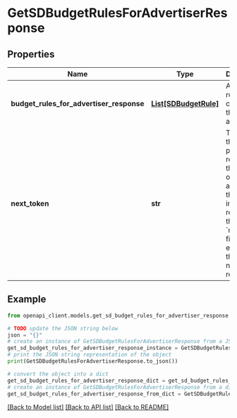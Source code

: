 # GetSDBudgetRulesForAdvertiserResponse


## Properties

Name | Type | Description | Notes
------------ | ------------- | ------------- | -------------
**budget_rules_for_advertiser_response** | [**List[SDBudgetRule]**](SDBudgetRule.md) | A list of rules created by the advertiser. | [optional] 
**next_token** | **str** | To retrieve the next page of results, call the same operation and specify this token in the request. If the &#x60;nextToken&#x60; field is empty, there are no further results. | [optional] 

## Example

```python
from openapi_client.models.get_sd_budget_rules_for_advertiser_response import GetSDBudgetRulesForAdvertiserResponse

# TODO update the JSON string below
json = "{}"
# create an instance of GetSDBudgetRulesForAdvertiserResponse from a JSON string
get_sd_budget_rules_for_advertiser_response_instance = GetSDBudgetRulesForAdvertiserResponse.from_json(json)
# print the JSON string representation of the object
print(GetSDBudgetRulesForAdvertiserResponse.to_json())

# convert the object into a dict
get_sd_budget_rules_for_advertiser_response_dict = get_sd_budget_rules_for_advertiser_response_instance.to_dict()
# create an instance of GetSDBudgetRulesForAdvertiserResponse from a dict
get_sd_budget_rules_for_advertiser_response_from_dict = GetSDBudgetRulesForAdvertiserResponse.from_dict(get_sd_budget_rules_for_advertiser_response_dict)
```
[[Back to Model list]](../README.md#documentation-for-models) [[Back to API list]](../README.md#documentation-for-api-endpoints) [[Back to README]](../README.md)


